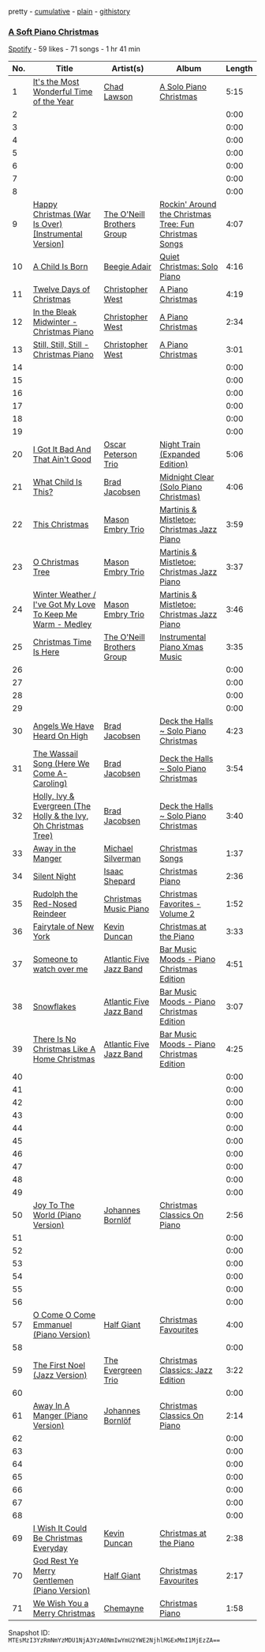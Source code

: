 pretty - [cumulative](/playlists/cumulative/7J8HlMdOq82WJAU6JmhR5d.md) - [plain](/playlists/plain/7J8HlMdOq82WJAU6JmhR5d) - [githistory](https://github.githistory.xyz/mackorone/spotify-playlist-archive/blob/main/playlists/plain/7J8HlMdOq82WJAU6JmhR5d)

### [A Soft Piano Christmas](https://open.spotify.com/playlist/7J8HlMdOq82WJAU6JmhR5d)

> 

[Spotify](https://open.spotify.com/user/spotify) - 59 likes - 71 songs - 1 hr 41 min

| No. | Title | Artist(s) | Album | Length |
|---|---|---|---|---|
| 1 | [It's the Most Wonderful Time of the Year](https://open.spotify.com/track/2JPjsCvn379yvhrQ3Mdlfv) | [Chad Lawson](https://open.spotify.com/artist/72uoxerTvAd7x3cbfYmNc8) | [A Solo Piano Christmas](https://open.spotify.com/album/2bG3qQqkhWssPLeGtEwvzY) | 5:15 |
| 2 | [](https://open.spotify.com/track/4bLV6dcjnHejKFKUm2lShe) | [](https://open.spotify.com/artist/0LyfQWJT6nXafLPZqxe9Of) | [](https://open.spotify.com/album/5NVZvHywOX33YAOZduxxCI) | 0:00 |
| 3 | [](https://open.spotify.com/track/6svYbhJNpBNGMABD4aXD3n) | [](https://open.spotify.com/artist/0LyfQWJT6nXafLPZqxe9Of) | [](https://open.spotify.com/album/5NVZvHywOX33YAOZduxxCI) | 0:00 |
| 4 | [](https://open.spotify.com/track/7LjZkTF371GIY71RNcBhhn) | [](https://open.spotify.com/artist/0LyfQWJT6nXafLPZqxe9Of) | [](https://open.spotify.com/album/5NVZvHywOX33YAOZduxxCI) | 0:00 |
| 5 | [](https://open.spotify.com/track/3rAH1KQB8gVAi6aNWtrpq6) | [](https://open.spotify.com/artist/0LyfQWJT6nXafLPZqxe9Of) | [](https://open.spotify.com/album/5NVZvHywOX33YAOZduxxCI) | 0:00 |
| 6 | [](https://open.spotify.com/track/0zQ4J02tYSeCCwHIyXYoUG) | [](https://open.spotify.com/artist/0LyfQWJT6nXafLPZqxe9Of) | [](https://open.spotify.com/album/5NVZvHywOX33YAOZduxxCI) | 0:00 |
| 7 | [](https://open.spotify.com/track/5YYJodC5nrcYFMoZben8OQ) | [](https://open.spotify.com/artist/0LyfQWJT6nXafLPZqxe9Of) | [](https://open.spotify.com/album/5NVZvHywOX33YAOZduxxCI) | 0:00 |
| 8 | [](https://open.spotify.com/track/1TtJJ7YP6JCQ3aH8PQpreD) | [](https://open.spotify.com/artist/0LyfQWJT6nXafLPZqxe9Of) | [](https://open.spotify.com/album/5NVZvHywOX33YAOZduxxCI) | 0:00 |
| 9 | [Happy Christmas \(War Is Over\) \[Instrumental Version\]](https://open.spotify.com/track/5fZIVmTYYXCDieEURgMwJ9) | [The O'Neill Brothers Group](https://open.spotify.com/artist/0cylxW7HGdK9xMdubw2oYW) | [Rockin' Around the Christmas Tree: Fun Christmas Songs](https://open.spotify.com/album/6C6ecrPwCvAlAwJdDinr0d) | 4:07 |
| 10 | [A Child Is Born](https://open.spotify.com/track/7jXhebc6g6U7vmUqofctKV) | [Beegie Adair](https://open.spotify.com/artist/5gYIhpLwCYoxh3V8KANZpI) | [Quiet Christmas: Solo Piano](https://open.spotify.com/album/3b68gZEVcnl4eeFfsowQaK) | 4:16 |
| 11 | [Twelve Days of Christmas](https://open.spotify.com/track/07hgAyhmt29WKznjaYFlQo) | [Christopher West](https://open.spotify.com/artist/6FsXOVxLro1VeFa5c6jK1y) | [A Piano Christmas](https://open.spotify.com/album/2MqdDdAlMBV1acG6uEsZ1X) | 4:19 |
| 12 | [In the Bleak Midwinter \- Christmas Piano](https://open.spotify.com/track/4oUw6PvzQVJSqM4XPHwKrn) | [Christopher West](https://open.spotify.com/artist/6FsXOVxLro1VeFa5c6jK1y) | [A Piano Christmas](https://open.spotify.com/album/2MqdDdAlMBV1acG6uEsZ1X) | 2:34 |
| 13 | [Still, Still, Still \- Christmas Piano](https://open.spotify.com/track/5GoY7XXKsArFSwKmlRRJdj) | [Christopher West](https://open.spotify.com/artist/6FsXOVxLro1VeFa5c6jK1y) | [A Piano Christmas](https://open.spotify.com/album/2MqdDdAlMBV1acG6uEsZ1X) | 3:01 |
| 14 | [](https://open.spotify.com/track/780IDoevWnKdz4mf4UoGjO) | [](https://open.spotify.com/artist/0LyfQWJT6nXafLPZqxe9Of) | [](https://open.spotify.com/album/4aBHuJfciuVyOcgAXX2NvJ) | 0:00 |
| 15 | [](https://open.spotify.com/track/5D1cCqqEUUlbTz0mrpb1DS) | [](https://open.spotify.com/artist/0LyfQWJT6nXafLPZqxe9Of) | [](https://open.spotify.com/album/4aBHuJfciuVyOcgAXX2NvJ) | 0:00 |
| 16 | [](https://open.spotify.com/track/3IMX6zQmyg6gZpmFmHYxiE) | [](https://open.spotify.com/artist/0LyfQWJT6nXafLPZqxe9Of) | [](https://open.spotify.com/album/4aBHuJfciuVyOcgAXX2NvJ) | 0:00 |
| 17 | [](https://open.spotify.com/track/7KlSdIDCajVZgAHpMTMV8Y) | [](https://open.spotify.com/artist/0LyfQWJT6nXafLPZqxe9Of) | [](https://open.spotify.com/album/4aBHuJfciuVyOcgAXX2NvJ) | 0:00 |
| 18 | [](https://open.spotify.com/track/6jnVe0mrlljgBx7il7YtUJ) | [](https://open.spotify.com/artist/0LyfQWJT6nXafLPZqxe9Of) | [](https://open.spotify.com/album/4aBHuJfciuVyOcgAXX2NvJ) | 0:00 |
| 19 | [](https://open.spotify.com/track/2DLDeRXsuBnTMtkBDghOcp) | [](https://open.spotify.com/artist/0LyfQWJT6nXafLPZqxe9Of) | [](https://open.spotify.com/album/4aBHuJfciuVyOcgAXX2NvJ) | 0:00 |
| 20 | [I Got It Bad And That Ain't Good](https://open.spotify.com/track/2kpaRWsZTE96rmw0NBfP0c) | [Oscar Peterson Trio](https://open.spotify.com/artist/0ldU0QJm31y0d6f57R1G2A) | [Night Train \(Expanded Edition\)](https://open.spotify.com/album/1wht9VwbCummrzrwOOjAm7) | 5:06 |
| 21 | [What Child Is This?](https://open.spotify.com/track/1TNwhjINz41KN2RQdNC8PC) | [Brad Jacobsen](https://open.spotify.com/artist/2qAOVsSeDczqT4oSWJ2q2s) | [Midnight Clear \(Solo Piano Christmas\)](https://open.spotify.com/album/3AIeAwdIGpzbOeFStZjNSv) | 4:06 |
| 22 | [This Christmas](https://open.spotify.com/track/0gWpfyUrTKSavND3OhIJpt) | [Mason Embry Trio](https://open.spotify.com/artist/3CAwTtzAtzwR6grP0UR2H5) | [Martinis & Mistletoe: Christmas Jazz Piano](https://open.spotify.com/album/0rw4XLoRjCgmFylQkuBFjH) | 3:59 |
| 23 | [O Christmas Tree](https://open.spotify.com/track/6aPvFohVtmfvhXwApum5MP) | [Mason Embry Trio](https://open.spotify.com/artist/3CAwTtzAtzwR6grP0UR2H5) | [Martinis & Mistletoe: Christmas Jazz Piano](https://open.spotify.com/album/0rw4XLoRjCgmFylQkuBFjH) | 3:37 |
| 24 | [Winter Weather / I've Got My Love To Keep Me Warm \- Medley](https://open.spotify.com/track/2rFXvFQc3qelulkmjbSaAM) | [Mason Embry Trio](https://open.spotify.com/artist/3CAwTtzAtzwR6grP0UR2H5) | [Martinis & Mistletoe: Christmas Jazz Piano](https://open.spotify.com/album/0rw4XLoRjCgmFylQkuBFjH) | 3:46 |
| 25 | [Christmas Time Is Here](https://open.spotify.com/track/0pxg2PC1vvyYDtzIhBHvN2) | [The O'Neill Brothers Group](https://open.spotify.com/artist/0cylxW7HGdK9xMdubw2oYW) | [Instrumental Piano Xmas Music](https://open.spotify.com/album/1qY8wVhzj5pDEYyADT5p9K) | 3:35 |
| 26 | [](https://open.spotify.com/track/6h0GngooCXUoRnC2Qm7GiA) | [](https://open.spotify.com/artist/0LyfQWJT6nXafLPZqxe9Of) | [](https://open.spotify.com/album/0yHBhRyRiqllCI9rRjGMfx) | 0:00 |
| 27 | [](https://open.spotify.com/track/5qWWJm8kurh3zkfbTTwpR7) | [](https://open.spotify.com/artist/0LyfQWJT6nXafLPZqxe9Of) | [](https://open.spotify.com/album/0yHBhRyRiqllCI9rRjGMfx) | 0:00 |
| 28 | [](https://open.spotify.com/track/3lykOhcfTlJmrlnVcXNpu0) | [](https://open.spotify.com/artist/0LyfQWJT6nXafLPZqxe9Of) | [](https://open.spotify.com/album/0yHBhRyRiqllCI9rRjGMfx) | 0:00 |
| 29 | [](https://open.spotify.com/track/07yTTMu0KdOVFXGnONq70v) | [](https://open.spotify.com/artist/0LyfQWJT6nXafLPZqxe9Of) | [](https://open.spotify.com/album/46zfewYmmVsU3sDnLMjTXC) | 0:00 |
| 30 | [Angels We Have Heard On High](https://open.spotify.com/track/7vqQmFt1mXh5H68PUS3HpZ) | [Brad Jacobsen](https://open.spotify.com/artist/2qAOVsSeDczqT4oSWJ2q2s) | [Deck the Halls \~ Solo Piano Christmas](https://open.spotify.com/album/4eTP9X1l4ipmAvTM283Ws2) | 4:23 |
| 31 | [The Wassail Song \(Here We Come A\-Caroling\)](https://open.spotify.com/track/6s762qoRM0crwCOU63DLd6) | [Brad Jacobsen](https://open.spotify.com/artist/2qAOVsSeDczqT4oSWJ2q2s) | [Deck the Halls \~ Solo Piano Christmas](https://open.spotify.com/album/4eTP9X1l4ipmAvTM283Ws2) | 3:54 |
| 32 | [Holly, Ivy & Evergreen \(The Holly & the Ivy, Oh Christmas Tree\)](https://open.spotify.com/track/2e9F77qXQzZlNKeQf3niAC) | [Brad Jacobsen](https://open.spotify.com/artist/2qAOVsSeDczqT4oSWJ2q2s) | [Deck the Halls \~ Solo Piano Christmas](https://open.spotify.com/album/4eTP9X1l4ipmAvTM283Ws2) | 3:40 |
| 33 | [Away in the Manger](https://open.spotify.com/track/2eCL6HqJTc5uxBPYIWQDnH) | [Michael Silverman](https://open.spotify.com/artist/59PMoeYMK4U67YYzVWZGoi) | [Christmas Songs](https://open.spotify.com/album/4YbNVHq2H8O6gg9ipsCGQK) | 1:37 |
| 34 | [Silent Night](https://open.spotify.com/track/6keo2fmh6aHU5aTdMijgYV) | [Isaac Shepard](https://open.spotify.com/artist/1DwN9SgcUTscLOl70fwS7b) | [Christmas Piano](https://open.spotify.com/album/2gYyEzmwxK0BBaXumbrygf) | 2:36 |
| 35 | [Rudolph the Red\-Nosed Reindeer](https://open.spotify.com/track/3Nq46Zx5hHSZGtwS1Dzzue) | [Christmas Music Piano](https://open.spotify.com/artist/7IuSnbAPEySACDDYEKdBcn) | [Christmas Favorites \- Volume 2](https://open.spotify.com/album/1pY5Tx8t82kIBZeJwwWjHN) | 1:52 |
| 36 | [Fairytale of New York](https://open.spotify.com/track/3KOJjkgH7r5nHamhCAmmb5) | [Kevin Duncan](https://open.spotify.com/artist/2Kg6QagAYT2ttYNxWnlADj) | [Christmas at the Piano](https://open.spotify.com/album/3YrqmcMeScUTkGq0wGT5IE) | 3:33 |
| 37 | [Someone to watch over me](https://open.spotify.com/track/0XTT6PvSOr277rofOPecQx) | [Atlantic Five Jazz Band](https://open.spotify.com/artist/2utgbFODWxZ6ZPLVhRaToA) | [Bar Music Moods \- Piano Christmas Edition](https://open.spotify.com/album/2COlnBwj3erhL8zlJAbeh4) | 4:51 |
| 38 | [Snowflakes](https://open.spotify.com/track/4ysDXAN3TX9EJajWSsozHX) | [Atlantic Five Jazz Band](https://open.spotify.com/artist/2utgbFODWxZ6ZPLVhRaToA) | [Bar Music Moods \- Piano Christmas Edition](https://open.spotify.com/album/2COlnBwj3erhL8zlJAbeh4) | 3:07 |
| 39 | [There Is No Christmas Like A Home Christmas](https://open.spotify.com/track/6Yar1jn8jxUR1VqR9VqW78) | [Atlantic Five Jazz Band](https://open.spotify.com/artist/2utgbFODWxZ6ZPLVhRaToA) | [Bar Music Moods \- Piano Christmas Edition](https://open.spotify.com/album/2COlnBwj3erhL8zlJAbeh4) | 4:25 |
| 40 | [](https://open.spotify.com/track/2BA9lxm5WcM1Ek98E70gav) | [](https://open.spotify.com/artist/0LyfQWJT6nXafLPZqxe9Of) | [](https://open.spotify.com/album/7c61x1Ib6uiyBut89oZQBD) | 0:00 |
| 41 | [](https://open.spotify.com/track/4XsCqXKu6sPdY0548ElOuX) | [](https://open.spotify.com/artist/0LyfQWJT6nXafLPZqxe9Of) | [](https://open.spotify.com/album/2RarOAXZmYHWw3Zk23vyDa) | 0:00 |
| 42 | [](https://open.spotify.com/track/3U9kUtbt96KdmmGtt1c6EI) | [](https://open.spotify.com/artist/0LyfQWJT6nXafLPZqxe9Of) | [](https://open.spotify.com/album/2RarOAXZmYHWw3Zk23vyDa) | 0:00 |
| 43 | [](https://open.spotify.com/track/1gGlPQjBUdJ7mTtcumuFjC) | [](https://open.spotify.com/artist/0LyfQWJT6nXafLPZqxe9Of) | [](https://open.spotify.com/album/0pUvAtUzuXKBAFTzuvxLcL) | 0:00 |
| 44 | [](https://open.spotify.com/track/7dI8S6I15B1VoKAAoHBKZ5) | [](https://open.spotify.com/artist/0LyfQWJT6nXafLPZqxe9Of) | [](https://open.spotify.com/album/5AndhwkQZOMBNMbDeVrAAV) | 0:00 |
| 45 | [](https://open.spotify.com/track/4D0jUYYtsdJywfap3EZg3S) | [](https://open.spotify.com/artist/0LyfQWJT6nXafLPZqxe9Of) | [](https://open.spotify.com/album/3XNGnpf2mWrkFGRfI67AmW) | 0:00 |
| 46 | [](https://open.spotify.com/track/2i9tle5pcFC30juQxD8q4p) | [](https://open.spotify.com/artist/0LyfQWJT6nXafLPZqxe9Of) | [](https://open.spotify.com/album/0yHBhRyRiqllCI9rRjGMfx) | 0:00 |
| 47 | [](https://open.spotify.com/track/5RH7e8dotrJNLdfbDgXkxG) | [](https://open.spotify.com/artist/0LyfQWJT6nXafLPZqxe9Of) | [](https://open.spotify.com/album/0pCLie2ziptu5IJwLPJzhI) | 0:00 |
| 48 | [](https://open.spotify.com/track/2FfrdvaIfa9rTf1DnBs6aX) | [](https://open.spotify.com/artist/0LyfQWJT6nXafLPZqxe9Of) | [](https://open.spotify.com/album/7JgDv3Hv4QlA6w6v9yYq2m) | 0:00 |
| 49 | [](https://open.spotify.com/track/5QarVtsSmGDiIsCy49yLEs) | [](https://open.spotify.com/artist/0LyfQWJT6nXafLPZqxe9Of) | [](https://open.spotify.com/album/0jN1WfdTAdNwP3dAPKUlym) | 0:00 |
| 50 | [Joy To The World \(Piano Version\)](https://open.spotify.com/track/0OBXPJ5YRVJGYHAR78FtY2) | [Johannes Bornlöf](https://open.spotify.com/artist/1yLIaxyVkZnLMXhfRSYEjV) | [Christmas Classics On Piano](https://open.spotify.com/album/2z4Fmyp1S27K49o1eHLRmV) | 2:56 |
| 51 | [](https://open.spotify.com/track/2TmN1Q6XWnCV4BE7yNyTmt) | [](https://open.spotify.com/artist/0LyfQWJT6nXafLPZqxe9Of) | [](https://open.spotify.com/album/1gVc0hHR4O2g3eDPwX8CMn) | 0:00 |
| 52 | [](https://open.spotify.com/track/7vTU3jaddNDNycENrbH690) | [](https://open.spotify.com/artist/0LyfQWJT6nXafLPZqxe9Of) | [](https://open.spotify.com/album/3iu4gkzcCFEY7MPr3uJkaK) | 0:00 |
| 53 | [](https://open.spotify.com/track/3OFVPnd0PkfVsOD0MF2BkA) | [](https://open.spotify.com/artist/0LyfQWJT6nXafLPZqxe9Of) | [](https://open.spotify.com/album/7JgDv3Hv4QlA6w6v9yYq2m) | 0:00 |
| 54 | [](https://open.spotify.com/track/0byIYyVrEZkAg6cwl9gAfz) | [](https://open.spotify.com/artist/0LyfQWJT6nXafLPZqxe9Of) | [](https://open.spotify.com/album/1gVc0hHR4O2g3eDPwX8CMn) | 0:00 |
| 55 | [](https://open.spotify.com/track/3qUCIw0vwknzxksvu5OrFf) | [](https://open.spotify.com/artist/0LyfQWJT6nXafLPZqxe9Of) | [](https://open.spotify.com/album/6PAOEFCeBAB3QyTVrkNvXT) | 0:00 |
| 56 | [](https://open.spotify.com/track/1CRpttW8EKGeCeuUg5yuo7) | [](https://open.spotify.com/artist/0LyfQWJT6nXafLPZqxe9Of) | [](https://open.spotify.com/album/11LCC0z6mZk9Mk8UVff2Rg) | 0:00 |
| 57 | [O Come O Come Emmanuel \(Piano Version\)](https://open.spotify.com/track/4F3LK04xkjQSBn0kD4wUK5) | [Half Giant](https://open.spotify.com/artist/3nEq4JXO2GPqB7n95OacSk) | [Christmas Favourites](https://open.spotify.com/album/6k9vWtHRx68135B2YIpAN1) | 4:00 |
| 58 | [](https://open.spotify.com/track/3wa07vRutRz7omoaF8Y203) | [](https://open.spotify.com/artist/0LyfQWJT6nXafLPZqxe9Of) | [](https://open.spotify.com/album/6PAOEFCeBAB3QyTVrkNvXT) | 0:00 |
| 59 | [The First Noel \(Jazz Version\)](https://open.spotify.com/track/0N8NC3x07GiqRAkHIFa3YG) | [The Evergreen Trio](https://open.spotify.com/artist/20vIrAPa9XfzrBf4z6H54v) | [Christmas Classics: Jazz Edition](https://open.spotify.com/album/3IIL9yw2gvW7fUbkqg1rMa) | 3:22 |
| 60 | [](https://open.spotify.com/track/45yPqVg5dHBwsEK1Z72DwW) | [](https://open.spotify.com/artist/0LyfQWJT6nXafLPZqxe9Of) | [](https://open.spotify.com/album/1gVc0hHR4O2g3eDPwX8CMn) | 0:00 |
| 61 | [Away In A Manger \(Piano Version\)](https://open.spotify.com/track/6qq364Edy3rdoD3SXiG716) | [Johannes Bornlöf](https://open.spotify.com/artist/1yLIaxyVkZnLMXhfRSYEjV) | [Christmas Classics On Piano](https://open.spotify.com/album/2z4Fmyp1S27K49o1eHLRmV) | 2:14 |
| 62 | [](https://open.spotify.com/track/1zoEq36zYZOLY1xaAfxujU) | [](https://open.spotify.com/artist/0LyfQWJT6nXafLPZqxe9Of) | [](https://open.spotify.com/album/0pUvAtUzuXKBAFTzuvxLcL) | 0:00 |
| 63 | [](https://open.spotify.com/track/66mfPFzGKc6Y62YQx9QdZl) | [](https://open.spotify.com/artist/0LyfQWJT6nXafLPZqxe9Of) | [](https://open.spotify.com/album/0vC2jwHlYlIBt0omi48bmm) | 0:00 |
| 64 | [](https://open.spotify.com/track/5XB4pCmfsspHUDOSTck6tM) | [](https://open.spotify.com/artist/0LyfQWJT6nXafLPZqxe9Of) | [](https://open.spotify.com/album/1tSOQefweVeEW65XKip9X0) | 0:00 |
| 65 | [](https://open.spotify.com/track/2DU5BBascxQF2g1zcL3peJ) | [](https://open.spotify.com/artist/0LyfQWJT6nXafLPZqxe9Of) | [](https://open.spotify.com/album/11LCC0z6mZk9Mk8UVff2Rg) | 0:00 |
| 66 | [](https://open.spotify.com/track/2KlZUlzgIOcWTkAkpHcD9S) | [](https://open.spotify.com/artist/0LyfQWJT6nXafLPZqxe9Of) | [](https://open.spotify.com/album/1gVc0hHR4O2g3eDPwX8CMn) | 0:00 |
| 67 | [](https://open.spotify.com/track/1RNzv8ufhQVyQIt6wYH2UY) | [](https://open.spotify.com/artist/0LyfQWJT6nXafLPZqxe9Of) | [](https://open.spotify.com/album/0vC2jwHlYlIBt0omi48bmm) | 0:00 |
| 68 | [](https://open.spotify.com/track/35tbXTZlU8oY7JXSfz2BX2) | [](https://open.spotify.com/artist/0LyfQWJT6nXafLPZqxe9Of) | [](https://open.spotify.com/album/36wbWnwlHMPnchlke4pGbP) | 0:00 |
| 69 | [I Wish It Could Be Christmas Everyday](https://open.spotify.com/track/0wPujtWCbSrEy5eylY7SAn) | [Kevin Duncan](https://open.spotify.com/artist/2Kg6QagAYT2ttYNxWnlADj) | [Christmas at the Piano](https://open.spotify.com/album/3YrqmcMeScUTkGq0wGT5IE) | 2:38 |
| 70 | [God Rest Ye Merry Gentlemen \(Piano Version\)](https://open.spotify.com/track/6vB4uPVjC4sadwygZ2m7pj) | [Half Giant](https://open.spotify.com/artist/3nEq4JXO2GPqB7n95OacSk) | [Christmas Favourites](https://open.spotify.com/album/6k9vWtHRx68135B2YIpAN1) | 2:17 |
| 71 | [We Wish You a Merry Christmas](https://open.spotify.com/track/7djE736GUrIxw7HtHo0ZI8) | [Chemayne](https://open.spotify.com/artist/3Wl6XL61V0pRkj13dgItId) | [Christmas Piano](https://open.spotify.com/album/70IMAyBu1KzdLsY5bwanHs) | 1:58 |

Snapshot ID: `MTEsMzI3YzRmNmYzMDU1NjA3YzA0NmIwYmU2YWE2NjhlMGExMmI1MjEzZA==`
